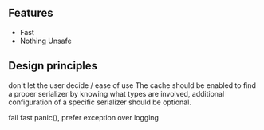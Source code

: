 
## Features

- Fast
- Nothing Unsafe


## Design principles

don't let the user decide / ease of use
The cache should be enabled to find a proper serializer by knowing what types are involved, additional configuration of a specific serializer should be optional.

fail fast
panic(), prefer exception over logging
